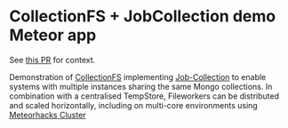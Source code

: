 # CollectionFS + JobCollection demo Meteor app
See [this PR](https://github.com/CollectionFS/Meteor-CollectionFS/pull/667) for context.

Demonstration of [CollectionFS](https://github.com/CollectionFS/Meteor-CollectionFS) implementing [Job-Collection](https://github.com/vsivsi/meteor-job-collection) to enable systems with multiple instances sharing the same Mongo collections. In combination with a centralised TempStore, Fileworkers can be distributed and scaled horizontally, including on multi-core environments using [Meteorhacks Cluster](https://github.com/meteorhacks/cluster)
